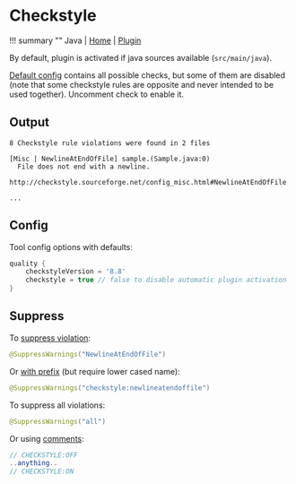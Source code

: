 # Checkstyle

!!! summary ""
    Java | [Home](http://checkstyle.sourceforge.net) | [Plugin](https://docs.gradle.org/current/userguide/checkstyle_plugin.html)
    
By default, plugin is activated if java sources available (`src/main/java`).    

[Default config](https://github.com/xvik/gradle-quality-plugin/blob/master/src/main/resources/ru/vyarus/quality/config/checkstyle/checkstyle.xml)
contains all possible checks, but some of them are disabled (note that some checkstyle rules are opposite and 
never intended to be used together). Uncomment check to enable it.

## Output

```
8 Checkstyle rule violations were found in 2 files

[Misc | NewlineAtEndOfFile] sample.(Sample.java:0)
  File does not end with a newline.
  http://checkstyle.sourceforge.net/config_misc.html#NewlineAtEndOfFile
  
...
```

## Config

Tool config options with defaults:

```groovy
quality {
    checkstyleVersion = '8.8'
    checkstyle = true // false to disable automatic plugin activation
}
```

## Suppress

To [suppress violation](http://checkstyle.sourceforge.net/config_filters.html#SuppressWarningsFilter):

```java
@SuppressWarnings("NewlineAtEndOfFile")
```

Or [with prefix](http://checkstyle.sourceforge.net/config_annotation.html#SuppressWarningsHolder) (but require lower cased name):

```java
@SuppressWarnings("checkstyle:newlineatendoffile")
```

To suppress all violations:

```java
@SuppressWarnings("all")
```

Or using [comments](http://checkstyle.sourceforge.net/config_filters.html#SuppressionCommentFilter):

```java
// CHECKSTYLE:OFF
..anything..
// CHECKSTYLE:ON
```